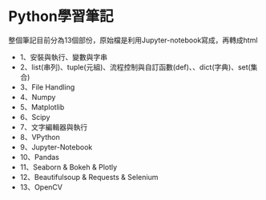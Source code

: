 # Python學習筆記

整個筆記目前分為13個部份，原始檔是利用Jupyter-notebook寫成，再轉成html

- 1、安裝與執行、變數與字串
- 2、list(串列)、tuple(元組)、流程控制與自訂函數(def)、、dict(字典)、set(集合)
- 3、File Handling
- 4、Numpy
- 5、Matplotlib
- 6、Scipy
- 7、文字編輯器與執行
- 8、VPython
- 9、Jupyter-Notebook
- 10、Pandas
- 11、Seaborn & Bokeh & Plotly
- 12、Beautifulsoup & Requests & Selenium
- 13、OpenCV
